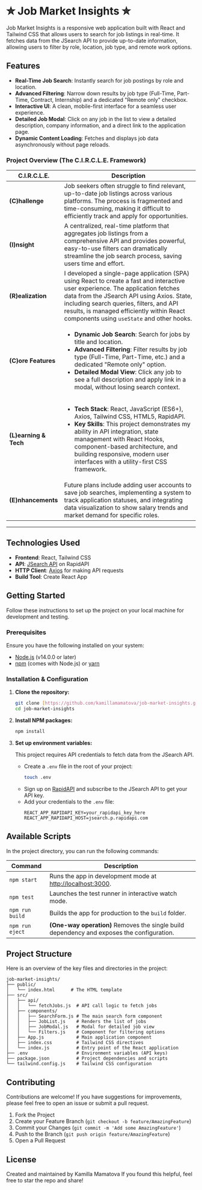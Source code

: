 # ✮ Job Market Insights ✮

Job Market Insights is a responsive web application built with React and Tailwind CSS that allows users to search for job listings in real-time. It fetches data from the JSearch API to provide up-to-date information, allowing users to filter by role, location, job type, and remote work options.

## Features

-   **Real-Time Job Search**: Instantly search for job postings by role and location.
-   **Advanced Filtering**: Narrow down results by job type (Full-Time, Part-Time, Contract, Internship) and a dedicated "Remote only" checkbox.
-   **Interactive UI**: A clean, mobile-first interface for a seamless user experience.
-   **Detailed Job Modal**: Click on any job in the list to view a detailed description, company information, and a direct link to the application page.
-   **Dynamic Content Loading**: Fetches and displays job data asynchronously without page reloads.

### Project Overview (The C.I.R.C.L.E. Framework)

| C.I.R.C.L.E.      | Description                                                                                                                                                                                                                                                                                                                         |
| ----------------- | ----------------------------------------------------------------------------------------------------------------------------------------------------------------------------------------------------------------------------------------------------------------------------------------------------------------------------------- |
| **(C)hallenge** | Job seekers often struggle to find relevant, up-to-date job listings across various platforms. The process is fragmented and time-consuming, making it difficult to efficiently track and apply for opportunities.                                                                                                                    |
| **(I)nsight** | A centralized, real-time platform that aggregates job listings from a comprehensive API and provides powerful, easy-to-use filters can dramatically streamline the job search process, saving users time and effort.                                                                                                                   |
| **(R)ealization** | I developed a single-page application (SPA) using React to create a fast and interactive user experience. The application fetches data from the JSearch API using Axios. State, including search queries, filters, and API results, is managed efficiently within React components using `useState` and other hooks.                     |
| **(C)ore Features** | <ul><li>**Dynamic Job Search**: Search for jobs by title and location.</li><li>**Advanced Filtering**: Filter results by job type (Full-Time, Part-Time, etc.) and a dedicated "Remote only" option.</li><li>**Detailed Modal View**: Click any job to see a full description and apply link in a modal, without losing search context.</li></ul> |
| **(L)earning & Tech** | <ul><li>**Tech Stack**: React, JavaScript (ES6+), Axios, Tailwind CSS, HTML5, RapidAPI.</li><li>**Key Skills**: This project demonstrates my ability in API integration, state management with React Hooks, component-based architecture, and building responsive, modern user interfaces with a utility-first CSS framework.</li></ul> |
| **(E)nhancements** | Future plans include adding user accounts to save job searches, implementing a system to track application statuses, and integrating data visualization to show salary trends and market demand for specific roles.                                                                                                                  |

---

## Technologies Used

-   **Frontend**: React, Tailwind CSS
-   **API**: [JSearch API](https://rapidapi.com/jsearch/api/jsearch) on RapidAPI
-   **HTTP Client**: [Axios](https://axios-http.com/) for making API requests
-   **Build Tool**: Create React App

## Getting Started

Follow these instructions to set up the project on your local machine for development and testing.

### Prerequisites

Ensure you have the following installed on your system:

-   [Node.js](https://nodejs.org/en/) (v14.0.0 or later)
-   [npm](https://www.npmjs.com/get-npm) (comes with Node.js) or [yarn](https://yarnpkg.com/)

### Installation & Configuration

1.  **Clone the repository:**
    ```sh
    git clone [https://github.com/kamillamamatova/job-market-insights.git](https://github.com/kamillamamatova/job-market-insights.git)
    cd job-market-insights
    ```

2.  **Install NPM packages:**
    ```sh
    npm install
    ```

3.  **Set up environment variables:**

    This project requires API credentials to fetch data from the JSearch API.

    -   Create a `.env` file in the root of your project:
        ```sh
        touch .env
        ```
    -   Sign up on [RapidAPI](https://rapidapi.com/jsearch/api/jsearch) and subscribe to the JSearch API to get your API key.
    -   Add your credentials to the `.env` file:
        ```plaintext
        REACT_APP_RAPIDAPI_KEY=your_rapidapi_key_here
        REACT_APP_RAPIDAPI_HOST=jsearch.p.rapidapi.com
        ```

## Available Scripts

In the project directory, you can run the following commands:

| Command         | Description                                                                              |
| --------------- | ---------------------------------------------------------------------------------------- |
| `npm start`     | Runs the app in development mode at [http://localhost:3000](http://localhost:3000).       |
| `npm test`      | Launches the test runner in interactive watch mode.                                      |
| `npm run build` | Builds the app for production to the `build` folder.                                     |
| `npm run eject` | **(One-way operation)** Removes the single build dependency and exposes the configuration. |

## Project Structure

Here is an overview of the key files and directories in the project:

```
job-market-insights/
├── public/
│   └── index.html      # The HTML template
├── src/
│   ├── api/
│   │   └── fetchJobs.js  # API call logic to fetch jobs
│   ├── components/
│   │   ├── SearchForm.js # The main search form component
│   │   ├── JobList.js    # Renders the list of jobs
│   │   ├── JobModal.js   # Modal for detailed job view
│   │   └── Filters.js    # Component for filtering options
│   ├── App.js            # Main application component
│   ├── index.css         # Tailwind CSS directives
│   └── index.js          # Entry point of the React application
├── .env                  # Environment variables (API keys)
├── package.json          # Project dependencies and scripts
└── tailwind.config.js    # Tailwind CSS configuration
```

## Contributing

Contributions are welcome! If you have suggestions for improvements, please feel free to open an issue or submit a pull request.

1.  Fork the Project
2.  Create your Feature Branch (`git checkout -b feature/AmazingFeature`)
3.  Commit your Changes (`git commit -m 'Add some AmazingFeature'`)
4.  Push to the Branch (`git push origin feature/AmazingFeature`)
5.  Open a Pull Request

## License

Created and maintained by Kamilla Mamatova
If you found this helpful, feel free to star the repo and share!

